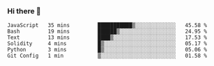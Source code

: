 ### Hi there 👋

<!--START_SECTION:waka-->

```text
JavaScript   35 mins         ███████████▒░░░░░░░░░░░░░   45.58 %
Bash         19 mins         ██████▒░░░░░░░░░░░░░░░░░░   24.95 %
Text         13 mins         ████▒░░░░░░░░░░░░░░░░░░░░   17.53 %
Solidity     4 mins          █▒░░░░░░░░░░░░░░░░░░░░░░░   05.17 %
Python       3 mins          █▒░░░░░░░░░░░░░░░░░░░░░░░   05.06 %
Git Config   1 min           ▒░░░░░░░░░░░░░░░░░░░░░░░░   01.58 %
```

<!--END_SECTION:waka-->
<!--
**Boombag0607/Boombag0607** is a ✨ _special_ ✨ repository because its `README.md` (this file) appears on your GitHub profile.

Here are some ideas to get you started:

- 🔭 I’m currently working on ...
- 🌱 I’m currently learning ...
- 👯 I’m looking to collaborate on ...
- 🤔 I’m looking for help with ...
- 💬 Ask me about ...
- 📫 How to reach me: ...
- 😄 Pronouns: ...
- ⚡ Fun fact: ...
-->
